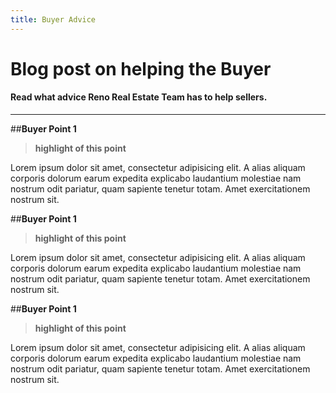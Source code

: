 ```yaml
---
title: Buyer Advice
---
```


# Blog post on helping the Buyer
#### Read what advice Reno Real Estate Team has to help sellers.

<!-- Details of this web page begin: -->
___
##**Buyer Point 1**
> **highlight of this point**

Lorem ipsum dolor sit amet, consectetur adipisicing elit. A alias aliquam corporis dolorum earum expedita explicabo
    laudantium molestiae nam nostrum odit pariatur, quam sapiente tenetur totam. Amet exercitationem nostrum sit.

##**Buyer Point 1**
> **highlight of this point**

Lorem ipsum dolor sit amet, consectetur adipisicing elit. A alias aliquam corporis dolorum earum expedita explicabo
    laudantium molestiae nam nostrum odit pariatur, quam sapiente tenetur totam. Amet exercitationem nostrum sit.

##**Buyer Point 1**
> **highlight of this point**

Lorem ipsum dolor sit amet, consectetur adipisicing elit. A alias aliquam corporis dolorum earum expedita explicabo
    laudantium molestiae nam nostrum odit pariatur, quam sapiente tenetur totam. Amet exercitationem nostrum sit.
